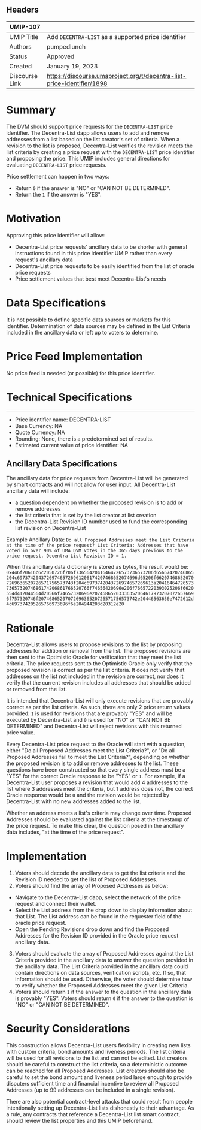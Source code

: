 ## Headers

| UMIP-107                |                                                               |
| ------------------- | ------------------------------------------------------------- |
| UMIP Title          | Add `DECENTRA-LIST` as a supported price identifier |
| Authors             | pumpedlunch                                                     |
| Status              | Approved                                                         |
| Created             | January 19, 2023                                            |
| Discourse Link   |  https://discourse.umaproject.org/t/decentra-list-price-identifier/1898 |

# Summary 

The DVM should support price requests for the `DECENTRA-LIST` price identifier. The Decentra-List dapp allows users to add and remove addresses from a list based on the list creator's set of criteria. When a revision to the list is proposed, Decentra-List verifies the revision meets the list criteria by creating a price request with the `DECENTRA-LIST` price identifier and proposing the price. This UMIP includes general directions for evaluating `DECENTRA-LIST` price requests. 

Price settlement can happen in two ways:
- Return `0` if the answer is "NO" or "CAN NOT BE DETERMINED".
- Return the `1` if the answer is "YES".

# Motivation

Approving this price identifier will allow:
- Decentra-List price requests' ancillary data to be shorter with general instructions found in this price identifier UMIP rather than every request's ancillary data
- Decentra-List price requests to be easily identified from the list of oracle price requests
- Price settlement values that best meet Decentra-List's needs 

# Data Specifications 

It is not possible to define specific data sources or markets for this identifier. Determination of data sources may be defined in the List Criteria included in the ancillary data or left up to voters to determine.

# Price Feed Implementation

No price feed is needed (or possible) for this price identifier.

# Technical Specifications

-----------------------------------------
- Price identifier name: DECENTRA-LIST
- Base Currency: NA
- Quote Currency: NA
- Rounding: None, there is a predetermined set of results.
- Estimated current value of price identifier: NA


## Ancillary Data Specifications

The ancillary data for price requests from Decentra-List will be generated by smart contracts and will not allow for user input. All Decentra-List ancillary data will include:
- a question dependent on whether the proposed revision is to add or remove addresses
- the list criteria that is set by the list creator at list creation 
- the Decentra-List Revision ID number used to fund the corresponding list revision on Decentra-List

Example Ancillary Data:
`Do all Proposed Addresses meet the List Criteria at the time of the price request? List Criteria: Addresses that have voted in over 90% of UMA DVM Votes in the 365 days previous to the price request. Decentra-List Revision ID = 1.`

When this ancillary data dictionary is stored as bytes, the result would be: `0x446f20616c6c2050726f706f73656420416464726573736573206d65657420746865204c697374204372697465726961206174207468652074696d65206f662074686520707269636520726571756573743f204c6973742043726974657269613a204164647265737365732074686174206861766520766f74656420696e206f76657220393025206f6620554d412044564d20566f74657320696e207468652033363520646179732070726576696f757320746f2074686520707269636520726571756573742e20446563656e7472612d4c697374205265766973696f6e204944203d20312e20`

# Rationale

Decentra-List allows users to propose revisions to the list by proposing addresses for addition or removal from the list. The proposed revisions are then sent to the Optimistic Oracle for verification that they meet the list criteria. The price requests sent to the Optimistic Oracle only verify that the proposed revision is correct as per the list criteria. It does not verify that addresses on the list not included in the revision are correct, nor does it verify that the current revision includes all addresses that should be added or removed from the list.

It is intended that Decentra-List will only execute revisions that are provably correct as per the list criteria. As such, there are only 2 price return values provided: `1` is used for revisions that are provably "YES" and will be executed by Decentra-List and `0` is used for "NO" or "CAN NOT BE DETERMINED" and Decentra-List will reject revisions with this returned price value.

Every Decentra-List price request to the Oracle will start with a question, either "Do all Proposed Addresses meet the List Criteria?", or "Do all Proposed Addresses fail to meet the List Criteria?", depending on whether the proposed revision is to add or remove addresses to the list. These questions have been constructed so that every single address must be a "YES" for the correct Oracle response to be "YES" or `1`. For example, if a Decentra-List user proposes a revision that would add 4 addresses to the list where 3 addresses meet the criteria, but 1 address does not, the correct Oracle response would be `0` and the revision would be rejected by Decentra-List with no new addresses added to the list.

Whether an address meets a list's criteria may change over time. Proposed Addresses should be evaluated against the list criteria at the timestamp of the price request. To make this clear, the question posed in the ancillary data includes, "at the time of the price request".

# Implementation

1. Voters should decode the ancillary data to get the list criteria and the Revision ID needed to get the list of Proposed Addresses.
2. Voters should find the array of Proposed Addresses as below:
  - Navigate to the Decentra-List dapp, select the network of the price request and connect their wallet.
  - Select the List address from the drop down to display information about that List. The List address can be found in the requester field of the oracle price request.
  - Open the Pending Revisions drop down and find the Proposed Addresses for the Revision ID provided in the Oracle price request ancillary data.
3. Voters should evaluate the array of Proposed Addresses against the List Criteria provided in the ancillary data to answer the question provided in the ancillary data. The List Criteria provided in the ancillary data could contain directions on data sources, verification scripts, etc. If so, that information should be used. Otherwise, the voter should determine how to verify whether the Proposed Addresses meet the given List Criteria.
4. Voters should return `1` if the answer to the question in the ancillary data is provably "YES". Voters should return `0` if the answer to the question is "NO" or "CAN NOT BE DETERMINED".

# Security Considerations

This construction allows Decentra-List users flexibility in creating new lists with custom criteria, bond amounts and liveness periods. The list criteria will be used for all revisions to the list and can not be edited. List creators should be careful to construct the list criteria, so a deterministic outcome can be reached for all Proposed Addresses. List creators should also be careful to set the bond amount and liveness period large enough to provide disputers sufficient time and financial incentive to review all Proposed Addresses (up to 99 addresses can be included in a single revision).  

There are also potential contract-level attacks that could result from people intentionally setting up Decentra-List lists dishonestly to their advantage. As a rule, any contracts that reference a Decentra-List list smart contract, should review the list properties and this UMIP beforehand. 
